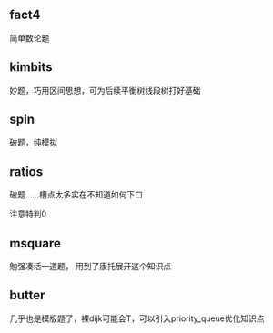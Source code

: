 ## fact4
简单数论题

## kimbits
妙题，巧用区间思想，可为后续平衡树线段树打好基础

## spin
破题，纯模拟

## ratios
破题……槽点太多实在不知道如何下口

注意特判0

## msquare
勉强凑活一道题， 用到了康托展开这个知识点

## butter
几乎也是模版题了，裸dijk可能会T，可以引入priority_queue优化知识点